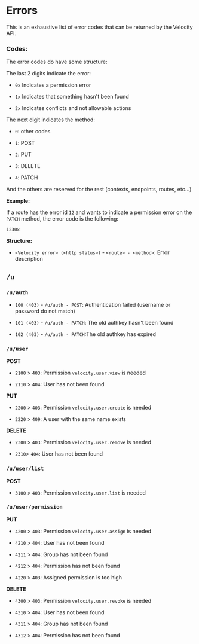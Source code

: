 # Errors

This is an exhaustive list of error codes that can be returned by the Velocity API.

### Codes:

The error codes do have some structure:

The last 2 digits indicate the error:

- `0x` Indicates a permission error

- `1x` Indicates that something hasn't been found

- `2x` Indicates conflicts and not allowable actions

The next digit indicates the method:

- `0`: other codes

- `1`: POST

- `2`: PUT

- `3`: DELETE

- `4`: PATCH

And the others are reserved for the rest (contexts, endpoints, routes, etc...)

**Example:**

If a route has the error id `12` and wants to indicate a permission error on the `PATCH` method, the error code is the following:

```
1230x
```

**Structure:**

- `<Velocity error> (<http status>)` - `<route> - <method>`: Error description

## `/u`

### `/u/auth`

- `100 (403)` - `/u/auth - POST`: Authentication failed (username or password do not match)

- `101 (403)` - `/u/auth - PATCH`: The old authkey hasn't been found

- `102 (403)` - `/u/auth - PATCH`:The old authkey has expired

### `/u/user`

**POST**

- `2100` > `403`: Permission `velocity.user.view` is needed

- `2110` > `404`: User has not been found

**PUT**

- `2200` > `403`: Permission `velocity.user.create` is needed

- `2220` > `409`: A user with the same name exists

**DELETE**

- `2300` > `403`: Permission `velocity.user.remove` is needed

- `2310`> `404`: User has not been found

### `/u/user/list`

**POST**

- `3100` > `403`: Permission `velocity.user.list` is needed

### `/u/user/permission`

**PUT**

- `4200` > `403`: Permission `velocity.user.assign` is needed

- `4210` > `404`: User has not been found

- `4211` > `404`: Group has not been found

- `4212` > `404`: Permission has not been found

- `4220` > `403`: Assigned permission is too high

**DELETE**

- `4300` > `403`: Permission `velocity.user.revoke` is needed

- `4310` > `404`: User has not been found

- `4311` > `404`: Group has not been found

- `4312` > `404`: Permission has not been found
